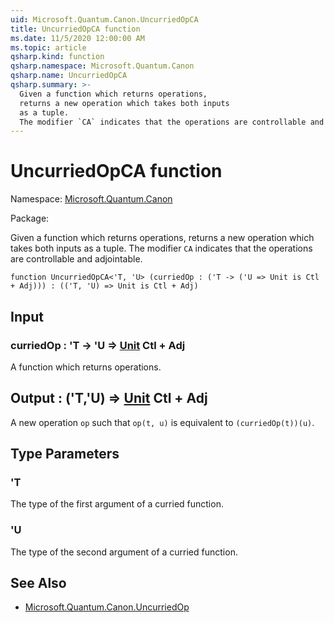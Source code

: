 ```yaml
---
uid: Microsoft.Quantum.Canon.UncurriedOpCA
title: UncurriedOpCA function
ms.date: 11/5/2020 12:00:00 AM
ms.topic: article
qsharp.kind: function
qsharp.namespace: Microsoft.Quantum.Canon
qsharp.name: UncurriedOpCA
qsharp.summary: >-
  Given a function which returns operations,
  returns a new operation which takes both inputs
  as a tuple.
  The modifier `CA` indicates that the operations are controllable and adjointable.
---
```


# UncurriedOpCA function

Namespace: [Microsoft.Quantum.Canon](xref:Microsoft.Quantum.Canon)

Package: [](https://nuget.org/packages/)


Given a function which returns operations,returns a new operation which takes both inputsas a tuple.The modifier `CA` indicates that the operations are controllable and adjointable.

```qsharp
function UncurriedOpCA<'T, 'U> (curriedOp : ('T -> ('U => Unit is Ctl + Adj))) : (('T, 'U) => Unit is Ctl + Adj)
```


## Input

### curriedOp : 'T -> 'U => [Unit](xref:microsoft.quantum.lang-ref.unit) Ctl + Adj

A function which returns operations.



## Output : ('T,'U) => [Unit](xref:microsoft.quantum.lang-ref.unit) Ctl + Adj

A new operation `op` such that `op(t, u)` is equivalentto `(curriedOp(t))(u)`.

## Type Parameters

### 'T

The type of the first argument of a curried function.
### 'U

The type of the second argument of a curried function.

## See Also

- [Microsoft.Quantum.Canon.UncurriedOp](xref:Microsoft.Quantum.Canon.UncurriedOp)